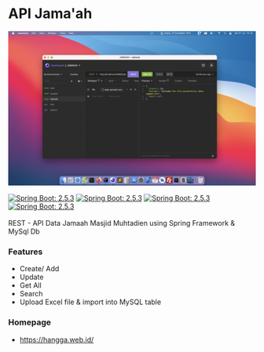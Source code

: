 # API Jama'ah
<img width="650" src="https://raw.githubusercontent.com/hangga/apijamaah/main/skrinsut.png"/>

[![Spring Boot: 2.5.3](https://img.shields.io/badge/Spring-Boot%202.5.3-brightgreen.svg)](https://spring.io/)
[![Spring Boot: 2.5.3](https://img.shields.io/badge/Azul.JDK-1.8-brightgreen.svg)](https://www.azul.com/newsroom/azul-announces-support-of-java-builds-of-openjdk-for-apple-silicon/) 
[![Spring Boot: 2.5.3](https://img.shields.io/badge/Gradle-7.1.1-brightgreen.svg)](https://gradle.org/)
[![Spring Boot: 2.5.3](https://img.shields.io/badge/Apache.POI-5.0.0-brightgreen.svg)](https://poi.apache.org/)   
<br/>
REST - API Data Jamaah Masjid Muhtadien using Spring Framework & MySql Db
### Features
- Create/ Add
- Update
- Get All
- Search
- Upload Excel file & import into MySQL table
### Homepage
- https://hangga.web.id/

